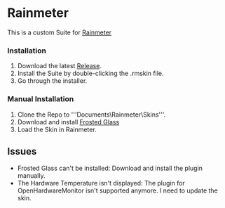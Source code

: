 # Rainmeter
This is a custom Suite for [Rainmeter](https://www.rainmeter.net)

### Installation
1. Download the latest [Release](https://github.com/LucasOe/Rainmeter/releases).
2. Install the Suite by double-clicking the .rmskin file.
3. Go through the installer.

### Manual Installation
1. Clone the Repo to '''Documents\Rainmeter\Skins'''.
2. Download and install [Frosted Glass](https://forum.rainmeter.net/viewtopic.php?t=23106)
3. Load the Skin in Rainmeter.

## Issues
* Frosted Glass can't be installed: Download and install the plugin manually.
* The Hardware Temperature isn't displayed: The plugin for OpenHardwareMonitor isn't supported anymore. I need to update the skin.

